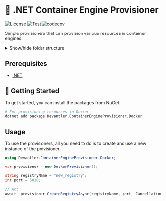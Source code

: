 # 🐳 .NET Container Engine Provisioner

[![License](https://img.shields.io/badge/License-Apache_2.0-blue.svg)](https://opensource.org/licenses/Apache-2.0)
[![Test](https://github.com/devantler/dotnet-container-engine-provisioner/actions/workflows/test.yaml/badge.svg)](https://github.com/devantler/dotnet-container-engine-provisioner/actions/workflows/test.yaml)
[![codecov](https://codecov.io/gh/devantler/dotnet-container-engine-provisioner/graph/badge.svg?token=RhQPb4fE7z)](https://codecov.io/gh/devantler/dotnet-container-engine-provisioner)

Simple provisioners that can provision various resources in container engines.

<details>
  <summary>Show/hide folder structure</summary>

<!-- readme-tree start -->

```
.
├── .github
│   └── workflows
├── Devantler.KubernetesProvisioner.Cluster.Core
├── Devantler.KubernetesProvisioner.Cluster.K3d
├── Devantler.KubernetesProvisioner.Cluster.K3d.Tests
│   ├── K3dProvisionerTests
│   └── assets
├── Devantler.KubernetesProvisioner.Cluster.Kind
├── Devantler.KubernetesProvisioner.Cluster.Kind.Tests
│   ├── KindProvisionerTests
│   └── assets
├── Devantler.KubernetesProvisioner.Resources.Native
└── Devantler.KubernetesProvisioner.Resources.Native.Tests
    ├── KubernetesResourceProvisionerTests
    └── assets

15 directories
```

<!-- readme-tree end -->

</details>

## Prerequisites

- [.NET](https://dotnet.microsoft.com/en-us/)

## 🚀 Getting Started

To get started, you can install the packages from NuGet.

```bash
# For provisioning resources in Docker
dotnet add package Devantler.ContainerEngineProvisioner.Docker
```

## Usage

To use the provisioners, all you need to do is to create and use a new instance of the provisioner.

```csharp
using Devantler.ContainerEngineProvisioner.Docker;

var provisioner = new DockerProvisioner();

string registryName = "new_registry";
int port = 5010;

// Act
await _provisioner.CreateRegistryAsync(registryName, port, CancellationToken.None);
```
